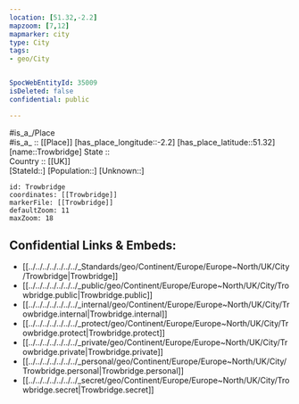 ```yaml
---
location: [51.32,-2.2] 
mapzoom: [7,12] 
mapmarker: city 
type: City
tags:
- geo/City


SpocWebEntityId: 35009
isDeleted: false
confidential: public

---
```

#is_a_/Place  
#is_a_ :: [[Place]] 
[has_place_longitude::-2.2] 
[has_place_latitude::51.32] 
[name::Trowbridge] 
State ::  
Country :: [[UK]]  
[StateId::] 
[Population::] 
[Unknown::] 


```leaflet
id: Trowbridge
coordinates: [[Trowbridge]] 
markerFile: [[Trowbridge]] 
defaultZoom: 11 
maxZoom: 18
```


## Confidential Links & Embeds: 
- [[../../../../../../../_Standards/geo/Continent/Europe/Europe~North/UK/City/Trowbridge|Trowbridge]] 
- [[../../../../../../../_public/geo/Continent/Europe/Europe~North/UK/City/Trowbridge.public|Trowbridge.public]] 
- [[../../../../../../../_internal/geo/Continent/Europe/Europe~North/UK/City/Trowbridge.internal|Trowbridge.internal]] 
- [[../../../../../../../_protect/geo/Continent/Europe/Europe~North/UK/City/Trowbridge.protect|Trowbridge.protect]] 
- [[../../../../../../../_private/geo/Continent/Europe/Europe~North/UK/City/Trowbridge.private|Trowbridge.private]] 
- [[../../../../../../../_personal/geo/Continent/Europe/Europe~North/UK/City/Trowbridge.personal|Trowbridge.personal]] 
- [[../../../../../../../_secret/geo/Continent/Europe/Europe~North/UK/City/Trowbridge.secret|Trowbridge.secret]] 
